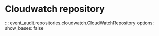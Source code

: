 # Cloudwatch repository

::: event_audit.repositories.cloudwatch.CloudWatchRepository
    options:
        show_bases: false
